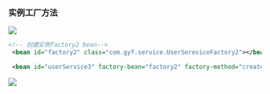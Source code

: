 ### 实例工厂方法

![](https://pic.superbed.cn/item/5da914cf451253d1781cbfca.jpg)

```xml
<!-- 创建实例factory2 bean-->
 <bean id="factory2" class="com.gyf.service.UserSereviceFactory2"></bean>

 <bean id="userService3" factory-bean="factory2" factory-method="createUserService"></bean>

```

![](https://pic.superbed.cn/item/5da9157c451253d1781cd3bd.jpg)

